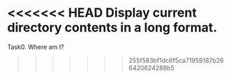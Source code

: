 <<<<<<< HEAD
Display current directory contents in a long format.
=======
Task0. Where am I?
>>>>>>> 255f583bf1dc6f5ca71959187b266420624288b5
